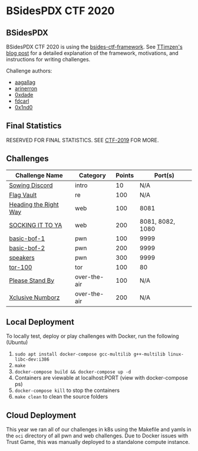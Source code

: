 # BSidesPDX CTF 2020

## BSidesPDX

BSidesPDX CTF 2020 is using the [bsides-ctf-framework](https://github.com/BSidesPDX/bsides-ctf-framework). See [TTimzen's blog post](https://www.tophertimzen.com/blog/BSidesPDXCTFFramework/) for a detailed explanation of the framework, motivations, and instructions for writing challenges.

Challenge authors:
- [aagallag](https://twitter.com/aagallag)
- [arinerron](https://twitter.com/arinerron)
- [0xdade](https://twitter.com/0xdade)
- [fdcarl](https://twitter.com/fdcarl)
- [0x1nd0](https://twitter.com/0x1nd0)


## Final Statistics

RESERVED FOR FINAL STATISTICS. SEE [CTF-2019](https://github.com/BSidesPDX/CTF-2019/edit/master/README.md) FOR MORE.

## Challenges

| Challenge Name                                                 | Category      | Points | Port(s)             |
| -------------------------------------------------------------- | ------------- | ------ | ------------------- |
| [Sowing Discord](intro/)                                       | intro         | 10     | N/A                 |
| [Flag Vault](re/100-flagvault/)                                | re            | 100    | N/A                 |
| [Heading the Right Way](web/100-heading-the-right-way/)        | web           | 100    | 8081                |
| [SOCKING IT TO YA](web/200-socking-it-to-ya/)                  | web           | 200    | 8081, 8082, 1080    |
| [basic-bof-1](pwn/100-basic-bof-1/)                            | pwn           | 100    | 9999                |
| [basic-bof-2](pwn/200-basic-bof-2/)                            | pwn           | 200    | 9999                |
| [speakers](pwn/300-speakers/)                                  | pwn           | 300    | 9999                |
| [tor-100](tor/100-tor/)                                        | tor           | 100    | 80                  |
| [Please Stand By](over-the-air/100-Please-Stand-By/)           | over-the-air  | 100    | N/A                 |
| [Xclusive Numborz](over-the-air/200-Xclusive-numborz/)         | over-the-air  | 200    | N/A                 |



## Local Deployment

To locally test, deploy or play challenges with Docker, run the following (Ubuntu)

1. `sudo apt install docker-compose gcc-multilib g++-multilib linux-libc-dev:i386`
2. `make`
3. `docker-compose build && docker-compose up -d`
4. Containers are viewable at localhost:PORT (view with docker-compose ps)
5. `docker-compose kill` to stop the containers
6. `make clean` to clean the source folders


## Cloud Deployment

This year we ran all of our challenges in k8s using the Makefile and yamls in the `oci` directory of all pwn and web challenges.  Due to Docker issues with Trust Game, this was manually deployed to a standalone compute instance.
